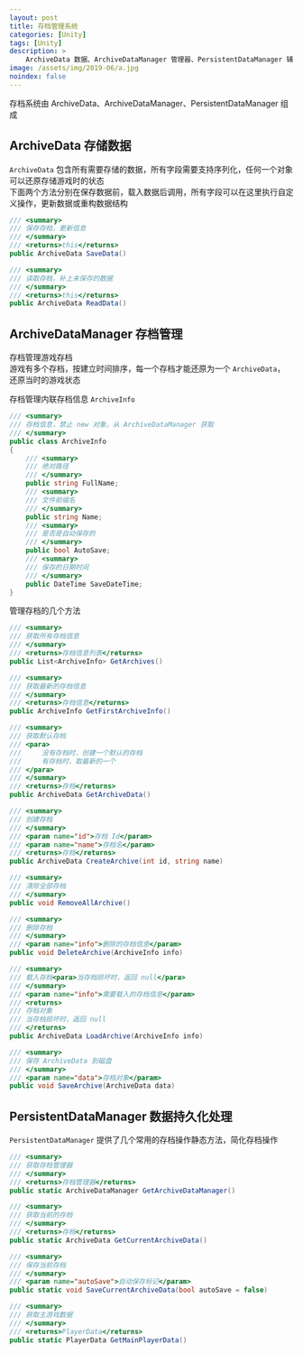 ```yaml
---
layout: post
title: 存档管理系统
categories: [Unity]
tags: [Unity]
description: >
    ArchiveData 数据、ArchiveDataManager 管理器、PersistentDataManager 辅助方法
image: /assets/img/2019-06/a.jpg
noindex: false
---
```


存档系统由 ArchiveData、ArchiveDataManager、PersistentDataManager 组成

## ArchiveData 存储数据

`ArchiveData` 包含所有需要存储的数据，所有字段需要支持序列化，任何一个对象可以还原存储游戏时的状态  
下面两个方法分别在保存数据前，载入数据后调用，所有字段可以在这里执行自定义操作，更新数据或重构数据结构

```c#
/// <summary>
/// 保存存档，更新信息
/// </summary>
/// <returns>this</returns>
public ArchiveData SaveData()

/// <summary>
/// 读取存档，补上未保存的数据 
/// </summary>
/// <returns>this</returns>
public ArchiveData ReadData()
```

## ArchiveDataManager 存档管理

存档管理游戏存档  
游戏有多个存档，按建立时间排序，每一个存档才能还原为一个 `ArchiveData`， 还原当时的游戏状态

存档管理内联存档信息 `ArchiveInfo`

```c#
/// <summary>
/// 存档信息，禁止 new 对象，从 ArchiveDataManager 获取
/// </summary>
public class ArchiveInfo
{
    /// <summary>
    /// 绝对路径
    /// </summary>
    public string FullName;
    /// <summary>
    /// 文件前缀名
    /// </summary>
    public string Name;
    /// <summary>
    /// 是否是自动保存的
    /// </summary>
    public bool AutoSave;
    /// <summary>
    /// 保存的日期时间
    /// </summary>
    public DateTime SaveDateTime;
}
```

管理存档的几个方法  

```c#
/// <summary>
/// 获取所有存档信息
/// </summary>
/// <returns>存档信息列表</returns>
public List<ArchiveInfo> GetArchives()

/// <summary>
/// 获取最新的存档信息
/// </summary>
/// <returns>存档信息</returns>
public ArchiveInfo GetFirstArchiveInfo()

/// <summary>
/// 获取默认存档
/// <para>
///     没有存档时，创建一个默认的存档
///     有存档时，取最新的一个
/// </para>
/// </summary>
/// <returns>存档</returns>
public ArchiveData GetArchiveData()

/// <summary>
/// 创建存档
/// </summary>
/// <param name="id">存档 Id</param>
/// <param name="name">存档名</param>
/// <returns>存档</returns>
public ArchiveData CreateArchive(int id, string name)

/// <summary>
/// 清除全部存档
/// </summary>
public void RemoveAllArchive()

/// <summary>
/// 删除存档
/// </summary>
/// <param name="info">删除的存档信息</param>
public void DeleteArchive(ArchiveInfo info)

/// <summary>
/// 载入存档<para>当存档损坏时，返回 null</para>
/// </summary>
/// <param name="info">需要载入的存档信息</param>
/// <returns>
/// 存档对象
/// 当存档损坏时，返回 null
/// </returns>
public ArchiveData LoadArchive(ArchiveInfo info)

/// <summary>
/// 保存 ArchiveData 到磁盘
/// </summary>
/// <param name="data">存档对象</param>
public void SaveArchive(ArchiveData data)
```

## PersistentDataManager 数据持久化处理

`PersistentDataManager` 提供了几个常用的存档操作静态方法，简化存档操作

```c#
/// <summary>
/// 获取存档管理器
/// </summary>
/// <returns>存档管理器</returns>
public static ArchiveDataManager GetArchiveDataManager()

/// <summary>
/// 获取当前的存档
/// </summary>
/// <returns>存档</returns>
public static ArchiveData GetCurrentArchiveData()

/// <summary>
/// 保存当前存档
/// </summary>
/// <param name="autoSave">自动保存标记</param>
public static void SaveCurrentArchiveData(bool autoSave = false)

/// <summary>
/// 获取主游戏数据
/// </summary>
/// <returns>PlayerData</returns>
public static PlayerData GetMainPlayerData()
```